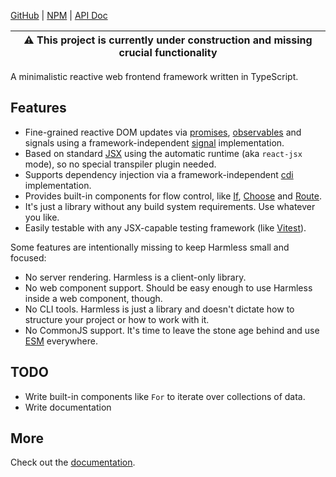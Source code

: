 [GitHub] | [NPM] | [API Doc]

| :warning: This project is currently under construction and missing crucial functionality |
| - |

A minimalistic reactive web frontend framework written in TypeScript.

## Features

* Fine-grained reactive DOM updates via [promises], [observables] and signals using a framework-independent [signal] implementation.
* Based on standard [JSX] using the automatic runtime (aka `react-jsx` mode), so no special transpiler plugin needed.
* Supports dependency injection via a framework-independent [cdi] implementation.
* Provides built-in components for flow control, like [If], [Choose] and [Route].
* It's just a library without any build system requirements. Use whatever you like.
* Easily testable with any JSX-capable testing framework (like [Vitest]).

Some features are intentionally missing to keep Harmless small and focused:

* No server rendering. Harmless is a client-only library.
* No web component support. Should be easy enough to use Harmless inside a web component, though.
* No CLI tools. Harmless is just a library and doesn't dictate how to structure your project or how to work with it.
* No CommonJS support. It's time to leave the stone age behind and use [ESM] everywhere.

## TODO

* Write built-in components like `For` to iterate over collections of data.
* Write documentation

## More

Check out the [documentation].


[API Doc]: https://kayahr.github.io/harmless/modules/_kayahr_harmless.html
[Documentation]: https://kayahr.github.io/harmless/documents/Getting_started.html
[GitHub]: https://github.com/kayahr/harmless
[NPM]: https://www.npmjs.com/package/@kayahr/harmless
[Vitest]: https://vitest.dev/
[signal]: https://www.npmjs.com/package/@kayahr/signal
[cdi]: https://www.npmjs.com/package/@kayahr/cdi
[promises]: https://developer.mozilla.org/en-US/docs/Web/JavaScript/Reference/Global_Objects/Promise
[observables]: https://github.com/tc39/proposal-observable
[JSX]: https://www.typescriptlang.org/docs/handbook/jsx.html
[ESM]: https://developer.mozilla.org/en-US/docs/Web/JavaScript/Guide/Modules
[If]: https://kayahr.github.io/harmless/documents/Control_Flow.If.html
[Choose]: https://kayahr.github.io/harmless/documents/Control_Flow.Choose.html
[Route]: https://kayahr.github.io/harmless/documents/Control_Flow.Routes.html
